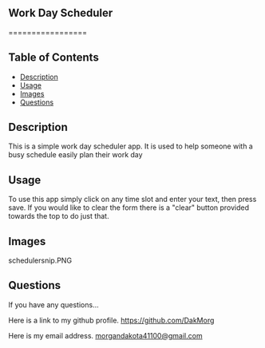 ## Work Day Scheduler
=================

## Table of Contents

* [Description](#Description)
* [Usage](#Usage)
* [Images](#Images)
* [Questions](#Questions)

## Description

This is a simple work day scheduler app. It is used to help someone with a busy schedule easily plan their work day

## Usage

To use this app simply click on any time slot and enter your text, then press save. If you would like to clear the form
there is a "clear" button provided towards the top to do just that.

## Images

schedulersnip.PNG

## Questions

If you have any questions...

Here is a link to my github profile.
https://github.com/DakMorg

Here is my email address. 
morgandakota41100@gmail.com
